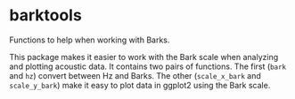 
# barktools

Functions to help when working with Barks.

This package makes it easier to work with the Bark scale when analyzing
and plotting acoustic data. It contains two pairs of functions. The
first (`bark` and `hz`) convert between Hz and Barks. The other
(`scale_x_bark` and `scale_y_bark`) make it easy to plot data in ggplot2
using the Bark scale.
